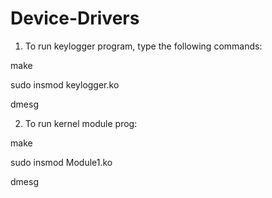 # Device-Drivers
1. To run keylogger program, type the following commands:

make

sudo insmod keylogger.ko

dmesg
  
2. To run kernel module prog:

make

sudo insmod Module1.ko

dmesg
